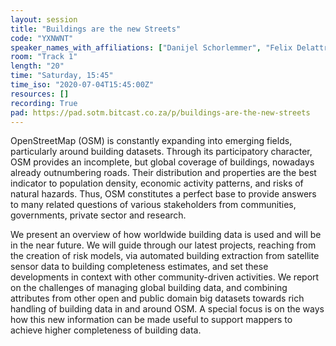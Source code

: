 ```yaml
---
layout: session
title: "Buildings are the new Streets"
code: "YXNWNT"
speaker_names_with_affiliations: ["Danijel Schorlemmer", "Felix Delattre"]
room: "Track 1"
length: "20"
time: "Saturday, 15:45"
time_iso: "2020-07-04T15:45:00Z"
resources: []
recording: True
pad: https://pad.sotm.bitcast.co.za/p/buildings-are-the-new-streets
---
```

OpenStreetMap (OSM) is constantly expanding into emerging fields, particularly around building datasets. Through its participatory character, OSM provides an incomplete, but global coverage of buildings, nowadays already outnumbering roads. Their distribution and properties are the best indicator to population density, economic activity patterns, and risks of natural hazards. Thus, OSM constitutes a perfect base to provide answers to many related questions of various stakeholders from communities, governments, private sector and research.

We present an overview of how worldwide building data is used and will be in the near future. We will guide through our latest projects, reaching from the creation of risk models, via automated building extraction from satellite sensor data to building completeness estimates, and set these developments in context with other community-driven activities. We report on the challenges of managing global building data, and combining attributes from other open and public domain big datasets towards rich handling of building data in and around OSM. A special focus is on the ways how this new information can be made useful to support mappers to achieve higher completeness of building data.
